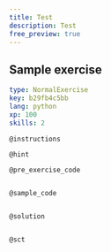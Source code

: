 ```yaml
---
title: Test
description: Test
free_preview: true
---
```


## Sample exercise

```yaml
type: NormalExercise
key: b29fb4c5bb
lang: python
xp: 100
skills: 2
```



`@instructions`


`@hint`


`@pre_exercise_code`
```{python}

```

`@sample_code`
```{python}

```

`@solution`
```{python}

```

`@sct`
```{python}

```
